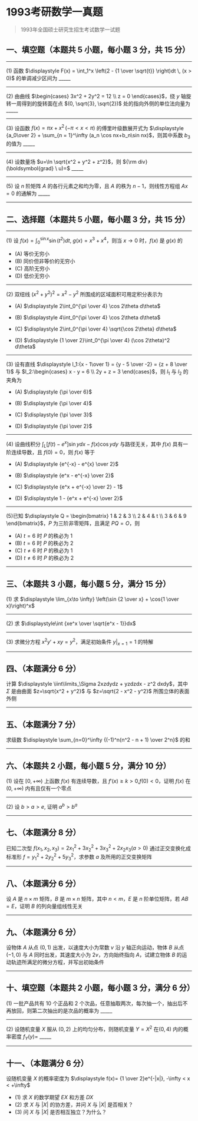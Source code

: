# 1993考研数学一真题

[annotation]: <id> (5a1119ee-e8a7-48f9-8eb7-3b1cb7288897)
[annotation]: <status> (public)
[annotation]: <create_time> (2021-03-18 13:19:17)
[annotation]: <category> (数学理论)
[annotation]: <tags> (考研数学)
[annotation]: <comments> (true)
[annotation]: <topic> (考研数学一真题)
[annotation]: <index> (-1993)
[annotation]: <url> (http://blog.ccyg.studio/article/5a1119ee-e8a7-48f9-8eb7-3b1cb7288897)

> 1993年全国硕士研究生招生考试数学一试题

## 一、填空题（本题共 5 小题，每小题 3 分，共 15 分）

---

(1) 函数 $\displaystyle F(x) = \int_1^x \left(2 - {1 \over \sqrt{t}} \right)dt \, (x > 0)$ 的单调减少区间为 \_\_\_\_\_

---

(2) 由曲线 $\begin{cases} 3x^2 + 2y^2 = 12 \\ z = 0 \end{cases}$，绕 $y$ 轴旋转一周得到的旋转面在点 $(0, \sqrt{3}, \sqrt{2})$ 处的指向外侧的单位法向量为 \_\_\_\_\_

---

(3) 设函数 $f(x) = \pi x + x^2\,(-\pi < x < \pi)$ 的傅里叶级数展开式为 $\displaystyle {a_0\over 2} + \sum_{n = 1}^\infty (a_n \cos nx+b_n\sin nx)$，则其中系数 $b_3$ 的值为 \_\_\_\_\_

---

(4) 设数量场 $u=\ln \sqrt{x^2 + y^2 + z^2}$，则 ${\rm div}(\boldsymbol{grad} \ u)=$ \_\_\_\_\_

---

(5) 设 $n$ 阶矩阵 $A$ 的各行元素之和均为零，且 $A$ 的秩为 $n-1$，则线性方程组 $Ax=0$ 的通解为 \_\_\_\_\_

---

## 二、选择题（本题共 5 小题，每小题 3 分，共 15 分）

---

(1) 设 $\displaystyle f(x) = \int_0^{\sin x} \sin(t^2)dt$, $g(x) = x^3 + x^4$，则当 $x \to 0$ 时，$f(x)$ 是 $g(x)$ 的

- (A) 等价无穷小
- (B) 同价但非等价的无穷小
- (C) 高阶无穷小
- (D) 低价无穷小

---

(2) 双纽线 $(x^2 + y^2)^2 = x^2-y^2$ 所围成的区域面积可用定积分表示为

- (A) $\displaystyle 2\int_0^{\pi \over 4} \cos 2\theta d\theta$

- (B) $\displaystyle 4\int_0^{\pi \over 4} \cos 2\theta d\theta$

- (C) $\displaystyle 2\int_0^{\pi \over 4} \sqrt{\cos 2\theta} d\theta$

- (D) $\displaystyle {1 \over 2}\int_0^{\pi \over 4} (\cos 2\theta)^2 d\theta$

---

(3) 设有直线 $\displaystyle l_1:{x - 1\over 1} = {y - 5 \over -2} = {z + 8 \over 1}$ 与 $l_2:\begin{cases} x - y = 6 \\ 2y + z = 3 \end{cases}$，则 $l_1$ 与 $l_2$ 的夹角为

- (A) $\displaystyle {\pi \over 6}$

- (B) $\displaystyle {\pi \over 4}$

- (C) $\displaystyle {\pi \over 3}$

- (D) $\displaystyle {\pi \over 2}$

---

(4) 设曲线积分 $\displaystyle \int_L [f(t)-e^x]\sin ydx - f(x)\cos ydy$ 与路径无关，其中 $f(x)$ 具有一阶连续导数，且 $f(0) = 0$，则 $f(x)$ 等于

- (A) $\displaystyle {e^{-x} - e^{x} \over 2}$

- (B) $\displaystyle {e^x - e^{-x} \over 2}$

- (C) $\displaystyle {e^x + e^{-x} \over 2} - 1$

- (D) $\displaystyle 1 - {e^x + e^{-x} \over 2}$

---

(5)已知 $\displaystyle Q = \begin{bmatrix} 1 & 2 & 3 \\ 2 & 4 & t \\ 3 & 6 & 9 \end{bmatrix}$，$P$ 为三阶非零矩阵，且满足 $PQ=O$，则

- (A) $t = 6$ 时 $P$ 的秩必为 $1$
- (B) $t = 6$ 时 $P$ 的秩必为 $2$
- (C) $t \neq 6$ 时 $P$ 的秩必为 $1$
- (D) $t \neq 6$ 时 $P$ 的秩必为 $2$

---

## 三、（本题共 3 小题，每小题 5 分，满分 15 分）

(1) 求 $\displaystyle \lim_{x\to \infty} \left(\sin {2 \over x} + \cos{1 \over x}\right)^x$

---

(2) 求 $\displaystyle\int {xe^x \over \sqrt{e^x - 1}}dx$

---

(3) 求微分方程 $x^2y'+xy=y^2$，满足初始条件 $y\big|_{x=1}=1$ 的特解

---

## 四、（本题满分 6 分）

计算 $\displaystyle \iint\limits_\Sigma 2xzdydz + yzdzdx - z^2 dxdy$，其中 $\Sigma$ 是由曲面 $z=\sqrt{x^2 + y^2}$ 与 $z=\sqrt{2 - x^2 - y^2}$ 所围立体的表面外侧

---

## 五、（本题满分 7 分）

求级数 $\displaystyle \sum_{n=0}^\infty {(-1)^n(n^2 - n + 1) \over 2^n}$ 的和

---

## 六、（本题共 2 小题，每小题 5 分，满分 10 分）

(1) 设在 $[0, +\infty)$ 上函数 $f(x)$ 有连续导数，且 $f'(x) \geqslant k > 0$,$f(0)<0$，证明 $f(x)$ 在 $(0,+\infty)$ 内有且仅有一个零点

---

(2) 设 $b > a > e$, 证明 $a^b > b^a$

---

## 七、（本题满分 8 分）

已知二次型 $f(x_1,x_2,x_3) = 2x_1^2 + 3x_2^2 + 3x_3^2 + 2x_2x_3 (a > 0)$ 通过正交变换化成标准形 $f = y_1^2 + 2y_2^2 + 5y_3^2$，求参数 $a$ 及所用的正交变换矩阵

---

## 八、（本题满分 6 分）

设 $A$ 是 $n \times m$ 矩阵，$B$ 是 $m \times n$ 矩阵，其中 $n<m$，$E$ 是 $n$ 阶单位矩阵，若 $AB=E$，证明 $B$ 的列向量组线性无关

---

## 九、（本题满分 6 分）

设物体 $A$ 从点 $(0,1)$ 出发，以速度大小为常数 $v$ 沿 $y$ 轴正向运动，物体 $B$ 从点 $(-1,0)$ 与 $A$ 同时出发，其速度大小为 $2v$，方向始终指向 $A$，试建立物体 $B$ 的运动轨迹所满足的微分方程，并写出初始条件

---

## 十、填空题（本题共 2 小题，每小题 3 分，满分 6 分）

(1) 一批产品共有 $10$ 个正品和 $2$ 个次品，任意抽取两次，每次抽一个，抽出后不再放回，则第二次抽出的是次品的概率为 \_\_\_\_\_

---

(2) 设随机变量 $X$ 服从 $(0,2)$ 上的均匀分布，则随机变量 $Y=X^2$ 在$(0,4)$ 内的概率密度 $f_Y(y)=$ \_\_\_\_\_

---

## 十一、（本题满分 6 分）

设随机变量 $X$ 的概率密度为 $\displaystyle f(x)= {1 \over 2}e^{-|x|}, -\infty < x < +\infty$

- (1) 求 $X$ 的数学期望 $EX$ 和方差 $DX$
- (2) 求 $X$ 与 $|X|$ 的协方差，并问 $X$ 与 $|X|$ 是否相关？
- (3) 问 $X$ 与 $|X|$ 是否相互独立？为什么？